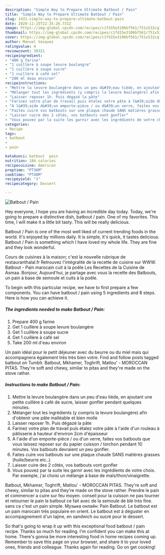 ```yaml
---
description: "Simple Way to Prepare Ultimate Batbout / Pain"
title: "Simple Way to Prepare Ultimate Batbout / Pain"
slug: 1431-simple-way-to-prepare-ultimate-batbout-pain
date: 2020-11-25T22:35:26.731Z
image: https://img-global.cpcdn.com/recipes/c1fd15e3106bf561/751x532cq70/batbout-pain-photo-principale-de-la-recette.jpg
thumbnail: https://img-global.cpcdn.com/recipes/c1fd15e3106bf561/751x532cq70/batbout-pain-photo-principale-de-la-recette.jpg
cover: https://img-global.cpcdn.com/recipes/c1fd15e3106bf561/751x532cq70/batbout-pain-photo-principale-de-la-recette.jpg
author: Manuel Vasquez
ratingvalue: 4
reviewcount: 30321
recipeingredient:
- "400 g farine"
- "1 cuillère à soupe levure boulangre"
- "1 cuillère à soupe sucre"
- "1 cuillère à café sel"
- "200 ml deau environ"
recipeinstructions:
- "Mettre la levure boulangère dans un peu d&#39;eau tiède, en ajoutant une petite cuillère à café de sucre, laisser gonfler pendant quelques minutes."
- "Mélanger tout les ingrédients (y compris la levure boulangère) afin d&#39;obtenir une pâte malléable et bien molle"
- "Laisser reposer 1h. Puis dégazé la pâte"
- "Farinez votre plan de travail puis étalez votre pâte à l&#39;aide d&#39;un rouleau à pâtisserie à hauteur d&#39;environ 2cm d&#39;épaisseur"
- "A l&#39;aide d&#39;un emporte-pièce / ou d&#39;un verre, faites vos batbouts que vous laissez reposer sur du papier cuisson / torchon pendant 10 minutes. Vos batbouts devraient un peu gonfler."
- "Faites cuire vos batbouts sur une plaque chaude SANS matières grasses (huile/beurre etc..)."
- "Laisser cuire des 2 côtés, vos batbouts vont gonfler"
- "Vous pouvez par la suite les garnir avec les ingrédients de votre choix. Par exemple, j&#39;ai choisi un mélange à base de maïs/thon/vinaigrette."
categories:
- Recipe
tags:
- batbout
- 
- pain

katakunci: batbout  pain 
nutrition: 184 calories
recipecuisine: American
preptime: "PT36M"
cooktime: "PT48M"
recipeyield: "1"
recipecategory: Dessert

---
```



![Batbout / Pain](https://img-global.cpcdn.com/recipes/c1fd15e3106bf561/751x532cq70/batbout-pain-photo-principale-de-la-recette.jpg)

Hey everyone, I hope you are having an incredible day today. Today, we're going to prepare a distinctive dish, batbout / pain. One of my favorites. This time, I will make it a little bit tasty. This will be really delicious.

Batbout / Pain is one of the most well liked of current trending foods in the world. It's enjoyed by millions daily. It is simple, it's quick, it tastes delicious. Batbout / Pain is something which I have loved my whole life. They are fine and they look wonderful.

Cours de cuisines à la maison; c&#39;est la nouvelle rubrique de restauranthalal.fr Retrouvez l&#39;intégralité de la recette de cuisine sur WWW. Batbout - Pain marocain cuit à la poêle Les Recettes de la Cuisine de Asmaa. Bonjour, Aujourd&#39;hui, je partage avec vous la recette des Batbouts, un pain à base de semoule et cuits à la poêle.


To begin with this particular recipe, we have to first prepare a few components. You can have batbout / pain using 5 ingredients and 8 steps. Here is how you can achieve it.

<!--inarticleads1-->

##### The ingredients needed to make Batbout / Pain:

1. Prepare 400 g farine
1. Get 1 cuillère à soupe levure boulangère
1. Get 1 cuillère à soupe sucre
1. Get 1 cuillère à café sel
1. Take 200 ml d&#39;eau environ


Un pain idéal pour le petit déjeuner avec du beurre ou du miel mais qui accompagnera également très très bien votre. Find and follow posts tagged batbout on Tumblr. Batbout, Mkhamer, Toghrift, Matlou&#39; - MOROCCAN PITAS. They&#39;re soft and chewy, similar to pitas and they&#39;re made on the stove rather. 

<!--inarticleads2-->

##### Instructions to make Batbout / Pain:

1. Mettre la levure boulangère dans un peu d&#39;eau tiède, en ajoutant une petite cuillère à café de sucre, laisser gonfler pendant quelques minutes.
1. Mélanger tout les ingrédients (y compris la levure boulangère) afin d&#39;obtenir une pâte malléable et bien molle
1. Laisser reposer 1h. Puis dégazé la pâte
1. Farinez votre plan de travail puis étalez votre pâte à l&#39;aide d&#39;un rouleau à pâtisserie à hauteur d&#39;environ 2cm d&#39;épaisseur
1. A l&#39;aide d&#39;un emporte-pièce / ou d&#39;un verre, faites vos batbouts que vous laissez reposer sur du papier cuisson / torchon pendant 10 minutes. Vos batbouts devraient un peu gonfler.
1. Faites cuire vos batbouts sur une plaque chaude SANS matières grasses (huile/beurre etc..).
1. Laisser cuire des 2 côtés, vos batbouts vont gonfler
1. Vous pouvez par la suite les garnir avec les ingrédients de votre choix. Par exemple, j&#39;ai choisi un mélange à base de maïs/thon/vinaigrette.


Batbout, Mkhamer, Toghrift, Matlou&#39; - MOROCCAN PITAS. They&#39;re soft and chewy, similar to pitas and they&#39;re made on the stove rather. Prendre le pain et commencer a cuire sur feu moyen. conseil pour la cuisson ne pas tourner et retourner le pain le batbout ce fait avec de la semoule de blé trés fine. sans ca c&#39;est un pain simple. Музыка онлайн: Pain Batbout. Le batbout est un pain marocain très populaire en orient. Le batbout est à déguster en accompagnement d&#39;un tajine, en sandwich ou sucré pour le dessert. 

So that's going to wrap it up with this exceptional food batbout / pain recipe. Thanks so much for reading. I'm confident you can make this at home. There's gonna be more interesting food in home recipes coming up. Remember to save this page on your browser, and share it to your loved ones, friends and colleague. Thanks again for reading. Go on get cooking!
